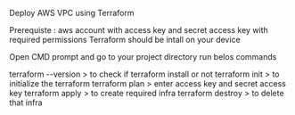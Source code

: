 Deploy AWS VPC using Terraform

Prerequiste : 
aws account with access key and secret access key with required permissions
Terraform should be intall on your device

Open CMD prompt and go to your project directory run belos commands


 terraform --version > to check if terraform install or not
 terraform init > to initialize the terraform
 terraform plan > enter access key and secret access key
 terraform apply > to create required infra
 terraform destroy > to delete that infra
